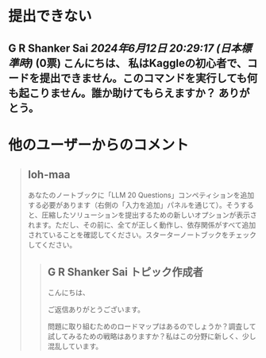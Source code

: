 # 提出できない
**G R Shanker Sai** *2024年6月12日 20:29:17 (日本標準時)* (0票)
こんにちは、
私はKaggleの初心者で、コードを提出できません。このコマンドを実行しても何も起こりません。誰か助けてもらえますか？
ありがとう。
---
 # 他のユーザーからのコメント
> ## loh-maa
> 
> あなたのノートブックに「LLM 20 Questions」コンペティションを追加する必要があります（右側の「入力を追加」パネルを通じて）。そうすると、圧縮したソリューションを提出するための新しいオプションが表示されます。ただし、その前に、全てが正しく動作し、依存関係がすべて追加されていることを確認してください。スターターノートブックをチェックしてください。
> 
> 
> > ## G R Shanker Sai トピック作成者
> > 
> > こんにちは、
> > 
> > ご返信ありがとうございます。
> > 
> > 問題に取り組むためのロードマップはあるのでしょうか？調査して試してみるための戦略はありますか？私はこの分野に新しく、少し混乱しています。
